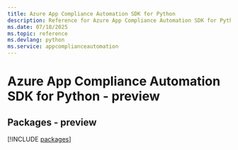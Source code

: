 ```yaml
---
title: Azure App Compliance Automation SDK for Python
description: Reference for Azure App Compliance Automation SDK for Python
ms.date: 07/18/2025
ms.topic: reference
ms.devlang: python
ms.service: appcomplianceautomation
---
```

# Azure App Compliance Automation SDK for Python - preview
## Packages - preview
[!INCLUDE [packages](app-compliance-automation-index.md)]